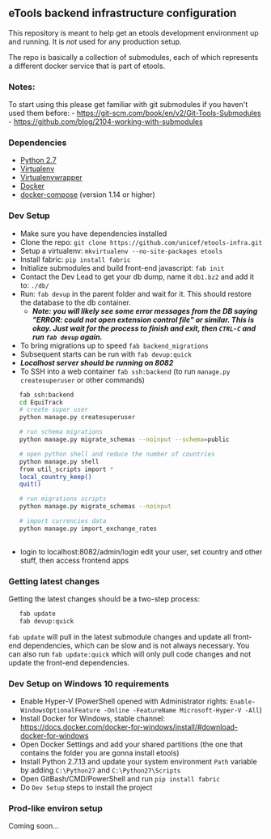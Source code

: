 ## eTools backend infrastructure configuration

This repository is meant to help get an etools development environment up and running.
It is *not* used for any production setup.

The repo is basically a collection of submodules, each of which represents a different docker service
that is part of etools.

### Notes:

To start using this please get familiar with git submodules if you haven't used them before:
    - https://git-scm.com/book/en/v2/Git-Tools-Submodules
    - https://github.com/blog/2104-working-with-submodules

### Dependencies

- [Python 2.7](https://www.python.org/downloads/)
- [Virtualenv](https://virtualenv.pypa.io/en/stable/)
- [Virtualenvwrapper](https://virtualenvwrapper.readthedocs.io/en/latest/)
- [Docker](https://www.docker.com/)
- [docker-compose](https://docs.docker.com/compose/install/) (version 1.14 or higher)

### Dev Setup

 - Make sure you have dependencies installed
 - Clone the repo: `git clone https://github.com/unicef/etools-infra.git`
 - Setup a virtualenv: `mkvirtualenv --no-site-packages etools`
 - Install fabric: `pip install fabric`
 - Initialize submodules and build front-end javascript: `fab init`
 - Contact the Dev Lead to get your db dump, name it `db1.bz2` and add it to: `./db/`
 - Run: `fab devup` in the parent folder and wait for it. This should restore the database to the db container.
   - ***Note: you will likely see some error messages from the DB saying "ERROR: could not open extension control file" or similar.
   This is okay. Just wait for the process to finish and exit, then `CTRL-C` and run `fab devup` again.***
 - To bring migrations up to speed `fab backend_migrations`
 - Subsequent starts can be run with `fab devup:quick`
 - ***Localhost server should be running on 8082***
 - To SSH into a web container `fab ssh:backend` (to run `manage.py createsuperuser` or other commands)
 

 ```bash
	fab ssh:backend
	cd EquiTrack
	# create super user
	python manage.py createsuperuser

	# run schema migrations
	python manage.py migrate_schemas --noinput --schema=public

	# open python shell and reduce the number of countries
	python manage.py shell
	from util_scripts import *
	local_country_keep()
	quit()

	# run migrations scripts
	python manage.py migrate_schemas --noinput

	# import currencies data 
	python manage.py import_exchange_rates
	
 ```

 - login to localhost:8082/admin/login edit your user, set country and other stuff, then access frontend apps
 
### Getting latest changes

Getting the latest changes should be a two-step process:

```bash
   fab update
   fab devup:quick
```

`fab update` will pull in the latest submodule changes and update all front-end dependencies, which can be slow
and is not always necessary.
You can also run `fab update:quick` which will only pull code changes and not update the front-end dependencies.

### Dev Setup on Windows 10 requirements

 - Enable Hyper-V (PowerShell opened with Administrator rights: `Enable-WindowsOptionalFeature -Online -FeatureName Microsoft-Hyper-V -All`)
 - Install Docker for Windows, stable channel: https://docs.docker.com/docker-for-windows/install/#download-docker-for-windows
 - Open Docker Settings and add your shared partitions (the one that contains the folder you are gonna install etools)
 - Install Python 2.7.13 and update your system environment `Path` variable by adding `C:\Python27` and `C:\Python27\Scripts`
 - Open GitBash/CMD/PowerShell and run `pip install fabric`
 - Do `Dev Setup` steps to install the project 

### Prod-like environ setup

Coming soon...
